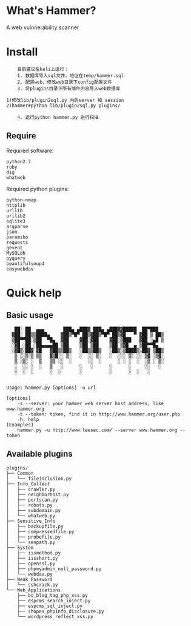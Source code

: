What's Hammer?
===================================  
A web vulnnerability scanner

Install
=================================== 

		目前建议在kali上运行：
		1. 数据库导入sql文件，地址在temp/hammer.sql
		2. 配置web，修改web目录下config配置文件
		3. 将plugins目录下所有插件内容导入web数据库
```
1)修改lib/plugin2sql.py 内的server 和 session
2)hammer#python lib/plugin2sql.py plugins/
```	
		4. 运行python hammer.py 进行扫描

 Require
----------------------------------- 
Required software:
```
python2.7
ruby
dig
whatweb
```

Required python plugins:
```
python-nmap
httplib
urllib
urllib2
sqlite3
argparse 
json
paramiko
requests
gevent
MySQLdb
pyquery
beautifulsoup4
easywebdav
```

Quick help
===================================  
Basic usage
----------------------------------- 
```
   ██░ ██  ▄▄▄       ███▄ ▄███▓ ███▄ ▄███▓▓█████  ██▀███  
  ▓██░ ██▒▒████▄    ▓██▒▀█▀ ██▒▓██▒▀█▀ ██▒▓█   ▀ ▓██ ▒ ██▒
  ▒██▀▀██░▒██  ▀█▄  ▓██    ▓██░▓██    ▓██░▒███   ▓██ ░▄█ ▒
  ░▓█ ░██ ░██▄▄▄▄██ ▒██    ▒██ ▒██    ▒██ ▒▓█  ▄ ▒██▀▀█▄  
  ░▓█▒░██▓ ▓█   ▓██▒▒██▒   ░██▒▒██▒   ░██▒░▒████▒░██▓ ▒██▒
   ▒ ░░▒░▒ ▒▒   ▓▒█░░ ▒░   ░  ░░ ▒░   ░  ░░░ ▒░ ░░ ▒▓ ░▒▓░
   ▒ ░▒░ ░  ▒   ▒▒ ░░  ░      ░░  ░      ░ ░ ░  ░  ░▒ ░ ▒░
   ░  ░░ ░  ░   ▒   ░      ░   ░      ░      ░     ░░   ░ 
   ░  ░  ░      ░  ░       ░          ░      ░  ░   ░     
  
	
Usage: hammer.py [options] -u url

[options]
	-s --server: your hammer web server host address, like www.hammer.org
	-t --token: token, find it in http://www.hammer.org/user.php
	-h: help
[Examples]
	hammer.py -u http://www.leesec.com/ --server www.hammer.org --token 
```

Available plugins
----------------------------------- 
```
plugins/
├── Common
│   └── fileinclusion.py
├── Info_Collect
│   ├── crawler.py
│   ├── neighborhost.py
│   ├── portscan.py
│   ├── robots.py
│   ├── subdomain.py
│   └── whatweb.py
├── Sensitive_Info
│   ├── backupfile.py
│   ├── compressedfile.py
│   ├── probefile.py
│   └── senpath.py
├── System
│   ├── iismethod.py
│   ├── iisshort.py
│   ├── openssl.py
│   ├── phpmyadmin_null_password.py
│   └── webdav.py
├── Weak_Password
│   └── sshcrack.py
└── Web_Applications
    ├── bo_blog_tag_php_xss.py
    ├── espcms_search_inject.py
    ├── espcms_sql_inject.py
    ├── shopex_phpinfo_disclosure.py
    └── wordpress_reflect_xss.py
```
